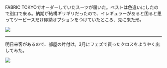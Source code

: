 FABRIC TOKYOでオーダーしていたスーツが届いた。ベストは色違いにしたので別口で来る。納期が結構ギリギリだったので、イレギュラーがあると困ると思ってツーピースだけ即納オプションをつけていたところ、先に来た形。

![](https://photos.old.apkas.net/medium/202410/20241019-112422.webp)

---

明日来客があるので、部屋の片付け。3月にフェズで買ったクロスをようやく出してみた。

![](https://photos.old.apkas.net/medium/202410/20241019-215046.webp)

